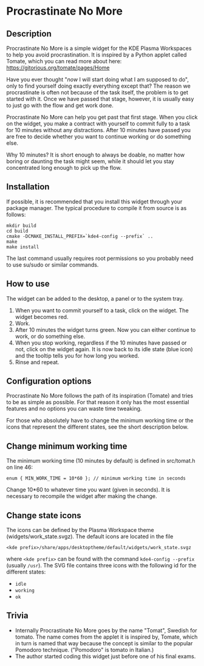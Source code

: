 Procrastinate No More
=====================

Description
-----------

Procrastinate No More is a simple widget for the KDE Plasma Workspaces to help you avoid 
procrastination. It is inspired by a Python applet called Tomate, which you can read more
about here: https://gitorious.org/tomate/pages/Home

Have you ever thought "_now_ I will start doing what I am supposed to do", only to find 
yourself doing exactly everything except that? The reason we procrastinate is often not
because of the task itself, the problem is to get started with it. Once we have passed
that stage, however, it is usually easy to just go with the flow and get work done.

Procrastinate No More can help you get past that first stage. When you click on the
widget, you make a contract with yourself to commit fully to a task for 10 minutes without 
any distractions. After 10 minutes have passed you are free to decide whether you want to 
continue working or do something else.

Why 10 minutes? It is short enough to always be doable, no matter how boring or daunting
the task might seem, while it should let you stay concentrated long enough to pick up the
flow.

Installation
------------

If possible, it is recommended that you install this widget through your package manager.
The typical procedure to compile it from source is as follows:

```
mkdir build
cd build
cmake -DCMAKE_INSTALL_PREFIX=`kde4-config --prefix` ..
make
make install
```

The last command usually requires root permissions so you probably need to use su/sudo
or similar commands.

How to use
----------

The widget can be added to the desktop, a panel or to the system tray.

1. When you want to commit yourself to a task, click on the widget. The widget becomes red.
2. Work.
3. After 10 minutes the widget turns green. Now you can either continue to work, or do
something else.
4. When you stop working, regardless if the 10 minutes have passed or not, click on the 
widget again. It is now back to its idle state (blue icon) and the tooltip tells you for
how long you worked.
5. Rinse and repeat.

Configuration options
---------------------

Procrastinate No More follows the path of its inspiration (Tomate) and tries to be as
simple as possible. For that reason it only has the most essential features and no
options you can waste time tweaking.

For those who absolutely have to change the minimum working time or the icons that 
represent the different states, see the short description below.

Change minimum working time
---------------------------

The minimum working time (10 minutes by default) is defined in src/tomat.h on line 46:

    enum { MIN_WORK_TIME = 10*60 }; // minimum working time in seconds

Change 10*60 to whatever time you want (given in seconds). It is necessary to recompile
the widget after making the change.

Change state icons
------------------

The icons can be defined by the Plasma Workspace theme (widgets/work_state.svgz).
The default icons are located in the file

```
<kde prefix>/share/apps/desktoptheme/default/widgets/work_state.svgz
```

where `<kde prefix>` can be found with the command `kde4-config --prefix` (usually `/usr`).
The SVG file contains three icons with the following id for the different states:

- `idle`
- `working`
- `ok`

Trivia
------

- Internally Procrastinate No More goes by the name "Tomat", Swedish for tomato. The name
comes from the applet it is inspired by, Tomate, which in turn is named that way because
the concept is similar to the popular Pomodoro technique. ("Pomodoro" is tomato in
Italian.)
- The author started coding this widget just before one of his final exams.

